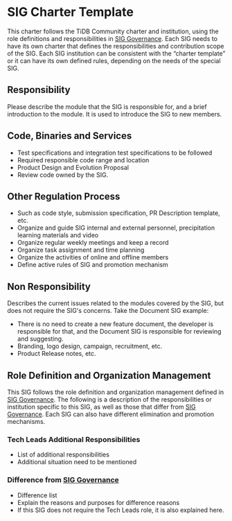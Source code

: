 # SIG Charter Template

This charter follows the TiDB Community charter and institution, using the role definitions and responsibilities in [SIG Governance](sig-governance.md). Each SIG needs to have its own charter that defines the responsibilities and contribution scope of the SIG. Each SIG institution can be consistent with the “charter template” or it can have its own defined rules, depending on the needs of the special SIG.

## Responsibility

Please describe the module that the SIG is responsible for, and a brief introduction to the module. It is used to introduce the SIG to new members.

## Code, Binaries and Services

- Test specifications and integration test specifications to be followed
- Required responsible code range and location
- Product Design and Evolution Proposal
- Review code owned by the SIG.

## Other Regulation Process

- Such as code style, submission specification, PR Description template, etc.
- Organize and guide SIG internal and external personnel, precipitation learning materials and video
- Organize regular weekly meetings and keep a record
- Organize task assignment and time planning
- Organize the activities of online and offline members
- Define active rules of SIG and promotion mechanism

## Non Responsibility

Describes the current issues related to the modules covered by the SIG, but does not require the SIG's concerns. Take the Document SIG example:

- There is no need to create a new feature document, the developer is responsible for that, and the Document SIG is responsible for reviewing and suggesting.
- Branding, logo design, campaign, recruitment, etc.
- Product Release notes, etc.

## Role Definition and Organization Management

This SIG follows the role definition and organization management defined in [SIG Governance](sig-governance.md). The following is a description of the responsibilities or institution specific to this SIG, as well as those that differ from [SIG Governance](sig-governance.md). Each SIG can also have different elimination and promotion mechanisms.

### Tech Leads Additional Responsibilities

- List of additional responsibilities
- Additional situation need to be mentioned

### Difference from [SIG Governance](sig-governance.md)

- Difference list
- Explain the reasons and purposes for difference reasons
- If this SIG does not require the Tech Leads role, it is also explained here.
